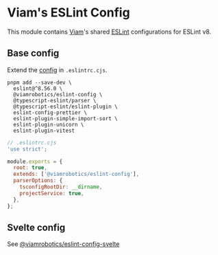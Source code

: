 # Viam's ESLint Config

This module contains [Viam][]'s shared [ESLint][] configurations for ESLint v8.

[viam]: https://www.viam.com/
[eslint]: https://eslint.org/

## Base config

Extend the [config](./eslint-config.js) in `.eslintrc.cjs`.

```shell
pnpm add --save-dev \
  eslint@^8.56.0 \
  @viamrobotics/eslint-config \
  @typescript-eslint/parser \
  @typescript-eslint/eslint-plugin \
  eslint-config-prettier \
  eslint-plugin-simple-import-sort \
  eslint-plugin-unicorn \
  eslint-plugin-vitest
```

```js
// .eslintrc.cjs
'use strict';

module.exports = {
  root: true,
  extends: ['@viamrobotics/eslint-config'],
  parserOptions: {
    tsconfigRootDir: __dirname,
    projectService: true,
  },
};
```

## Svelte config

See [@viamrobotics/eslint-config-svelte](../eslint-config-svelte/)
